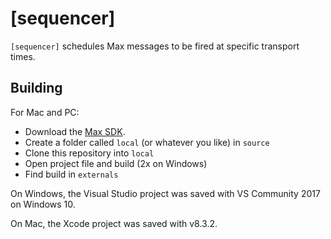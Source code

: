 # [sequencer]

`[sequencer]` schedules Max messages to be fired at specific transport times.

## Building

For Mac and PC:

- Download the [Max SDK](https://cycling74.com/downloads/sdk/).
- Create a folder called `local` (or whatever you like) in `source`
- Clone this repository into `local`
- Open project file and build (2x on Windows)
- Find build in `externals`

On Windows, the Visual Studio project was saved with VS Community 2017 on Windows 10.

On Mac, the Xcode project was saved with v8.3.2.
